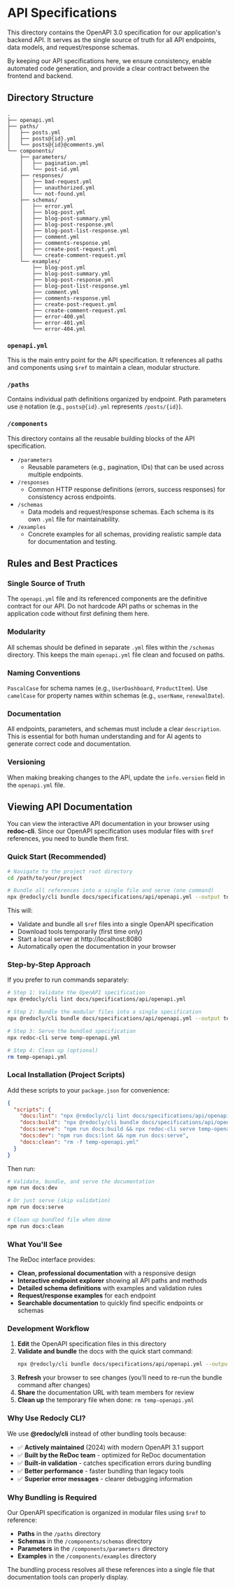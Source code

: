 # API Specifications

This directory contains the OpenAPI 3.0 specification for our application's backend API. It serves as the single source of truth for all API endpoints, data models, and request/response schemas.

By keeping our API specifications here, we ensure consistency, enable automated code generation, and provide a clear contract between the frontend and backend.


## Directory Structure

```
.
├── openapi.yml
├── paths/
│   ├── posts.yml
│   ├── posts@{id}.yml
│   └── posts@{id}@comments.yml
└── components/
    ├── parameters/
    │   ├── pagination.yml
    │   └── post-id.yml
    ├── responses/
    │   ├── bad-request.yml
    │   ├── unauthorized.yml
    │   └── not-found.yml
    ├── schemas/
    │   ├── error.yml
    │   ├── blog-post.yml
    │   ├── blog-post-summary.yml
    │   ├── blog-post-response.yml
    │   ├── blog-post-list-response.yml
    │   ├── comment.yml
    │   ├── comments-response.yml
    │   ├── create-post-request.yml
    │   └── create-comment-request.yml
    └── examples/
        ├── blog-post.yml
        ├── blog-post-summary.yml
        ├── blog-post-response.yml
        ├── blog-post-list-response.yml
        ├── comment.yml
        ├── comments-response.yml
        ├── create-post-request.yml
        ├── create-comment-request.yml
        ├── error-400.yml
        ├── error-401.yml
        └── error-404.yml
```

### `openapi.yml`
This is the main entry point for the API specification. It references all paths and components using `$ref` to maintain a clean, modular structure.

### `/paths`
Contains individual path definitions organized by endpoint. Path parameters use `@` notation (e.g., `posts@{id}.yml` represents `/posts/{id}`).

### `/components`
This directory contains all the reusable building blocks of the API specification.

- `/parameters`
  - Reusable parameters (e.g., pagination, IDs) that can be used across multiple endpoints.
- `/responses` 
  - Common HTTP response definitions (errors, success responses) for consistency across endpoints.
- `/schemas`
  - Data models and request/response schemas. Each schema is its own `.yml` file for maintainability.
- `/examples`
  - Concrete examples for all schemas, providing realistic sample data for documentation and testing.

## Rules and Best Practices

### Single Source of Truth
The `openapi.yml` file and its referenced components are the definitive contract for our API. Do not hardcode API paths or schemas in the application code without first defining them here.

### Modularity
All schemas should be defined in separate `.yml` files within the `/schemas` directory. This keeps the main `openapi.yml` file clean and focused on paths.

### Naming Conventions
 `PascalCase` for schema names (e.g., `UserDashboard`, `ProductItem`). Use `camelCase` for property names within schemas (e.g., `userName`, `renewalDate`).

### Documentation
All endpoints, parameters, and schemas must include a clear `description`. This is essential for both human understanding and for AI agents to generate correct code and documentation.

### Versioning
When making breaking changes to the API, update the `info.version` field in the `openapi.yml` file.

## Viewing API Documentation

You can view the interactive API documentation in your browser using **redoc-cli**. Since our OpenAPI specification uses modular files with `$ref` references, you need to bundle them first.

### Quick Start (Recommended)

```bash
# Navigate to the project root directory
cd /path/to/your/project

# Bundle all references into a single file and serve (one command)
npx @redocly/cli bundle docs/specifications/api/openapi.yml --output temp-openapi.yml && npx redoc-cli serve temp-openapi.yml
```

This will:
- Validate and bundle all `$ref` files into a single OpenAPI specification
- Download tools temporarily (first time only)
- Start a local server at http://localhost:8080
- Automatically open the documentation in your browser

### Step-by-Step Approach

If you prefer to run commands separately:

```bash
# Step 1: Validate the OpenAPI specification
npx @redocly/cli lint docs/specifications/api/openapi.yml

# Step 2: Bundle the modular files into a single specification
npx @redocly/cli bundle docs/specifications/api/openapi.yml --output temp-openapi.yml

# Step 3: Serve the bundled specification
npx redoc-cli serve temp-openapi.yml

# Step 4: Clean up (optional)
rm temp-openapi.yml
```

### Local Installation (Project Scripts)

Add these scripts to your `package.json` for convenience:

```json
{
  "scripts": {
    "docs:lint": "npx @redocly/cli lint docs/specifications/api/openapi.yml",
    "docs:build": "npx @redocly/cli bundle docs/specifications/api/openapi.yml --output temp-openapi.yml",
    "docs:serve": "npm run docs:build && npx redoc-cli serve temp-openapi.yml",
    "docs:dev": "npm run docs:lint && npm run docs:serve",
    "docs:clean": "rm -f temp-openapi.yml"
  }
}
```

Then run:
```bash
# Validate, bundle, and serve the documentation
npm run docs:dev

# Or just serve (skip validation)
npm run docs:serve

# Clean up bundled file when done
npm run docs:clean
```

### What You'll See

The ReDoc interface provides:
- **Clean, professional documentation** with a responsive design
- **Interactive endpoint explorer** showing all API paths and methods  
- **Detailed schema definitions** with examples and validation rules
- **Request/response examples** for each endpoint
- **Searchable documentation** to quickly find specific endpoints or schemas

### Development Workflow

1. **Edit** the OpenAPI specification files in this directory
2. **Validate and bundle** the docs with the quick start command:
   ```bash
   npx @redocly/cli bundle docs/specifications/api/openapi.yml --output temp-openapi.yml && npx redoc-cli serve temp-openapi.yml
   ```
3. **Refresh** your browser to see changes (you'll need to re-run the bundle command after changes)
4. **Share** the documentation URL with team members for review
5. **Clean up** the temporary file when done: `rm temp-openapi.yml`

### Why Use Redocly CLI?

We use **@redocly/cli** instead of other bundling tools because:
- ✅ **Actively maintained** (2024) with modern OpenAPI 3.1 support
- ✅ **Built by the ReDoc team** - optimized for ReDoc documentation
- ✅ **Built-in validation** - catches specification errors during bundling
- ✅ **Better performance** - faster bundling than legacy tools
- ✅ **Superior error messages** - clearer debugging information

### Why Bundling is Required

Our OpenAPI specification is organized in modular files using `$ref` to reference:
- **Paths** in the `/paths` directory  
- **Schemas** in the `/components/schemas` directory
- **Parameters** in the `/components/parameters` directory
- **Examples** in the `/components/examples` directory

The bundling process resolves all these references into a single file that documentation tools can properly display.